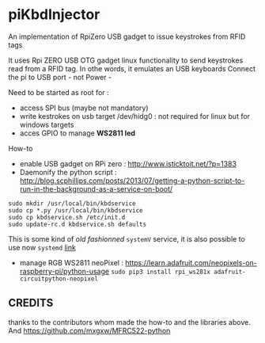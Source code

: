 
# piKbdInjector
An implementation of RpiZero USB gadget to issue keystrokes from RFID tags

It uses Rpi ZERO USB OTG gadget linux functionality to send keystrokes read from a RFID tag.
In othe words, it emulates an USB keyboards
Connect the pi to USB port - not Power -

Need to be started as root for :
- access SPI bus (maybe not mandatory)
- write kestrokes on usb target /dev/hidg0 : not required for linux but for windows targets
- acces GPIO to manage **WS2811 led**

How-to
- enable USB gadget on RPi zero : http://www.isticktoit.net/?p=1383
- Daemonify the python script : http://blog.scphillips.com/posts/2013/07/getting-a-python-script-to-run-in-the-background-as-a-service-on-boot/

```
sudo mkdir /usr/local/bin/kbdservice
sudo cp *.py /usr/local/bin/kbdservice
sudo cp kbdservice.sh /etc/init.d
sudo update-rc.d kbdservice.sh defaults
``` 
This is some kind of *old fashionned* `systemV` service, it is also possible to use now `systemd` [link](https://askubuntu.com/questions/911525/difference-between-systemctl-init-d-and-service)


- manage RGB WS2811 neoPixel : https://learn.adafruit.com/neopixels-on-raspberry-pi/python-usage
```sudo pip3 install rpi_ws281x adafruit-circuitpython-neopixel```

## CREDITS

thanks to the contributors whom made the how-to and the libraries above.
And https://github.com/mxgxw/MFRC522-python


